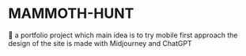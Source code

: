 # MAMMOTH-HUNT

 :elephant:
 a portfolio project which main idea is to try mobile first approach
 the design of the site is made with Midjourney and ChatGPT